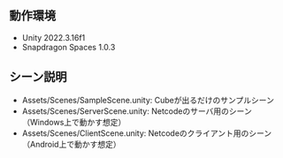 ## 動作環境

* Unity 2022.3.16f1
* Snapdragon Spaces 1.0.3

## シーン説明

* Assets/Scenes/SampleScene.unity: Cubeが出るだけのサンプルシーン
* Assets/Scenes/ServerScene.unity: Netcodeのサーバ用のシーン（Windows上で動かす想定）
* Assets/Scenes/ClientScene.unity: Netcodeのクライアント用のシーン（Android上で動かす想定）
